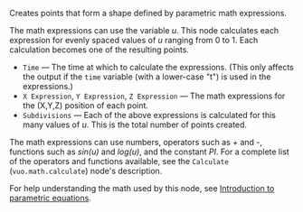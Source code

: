 Creates points that form a shape defined by parametric math expressions. 

The math expressions can use the variable *u*. This node calculates each expression for evenly spaced values of *u* ranging from 0 to 1. Each calculation becomes one of the resulting points. 

- `Time` — The time at which to calculate the expressions.  (This only affects the output if the `time` variable (with a lower-case "t") is used in the expressions.)
- `X Expression`, `Y Expression`, `Z Expression` — The math expressions for the (X,Y,Z) position of each point. 
- `Subdivisions` — Each of the above expressions is calculated for this many values of *u*. This is the total number of points created. 

The math expressions can use numbers, operators such as *+* and *-*, functions such as *sin(u)* and *log(u)*, and the constant *PI*. For a complete list of the operators and functions available, see the `Calculate` (`vuo.math.calculate`) node's description. 

For help understanding the math used by this node, see [Introduction to parametric equations](https://www.khanacademy.org/video/parametric-equations-1). 
